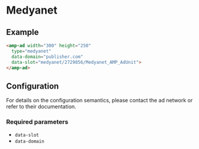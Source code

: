 <!---
Copyright 2015 The AMP HTML Authors. All Rights Reserved.

Licensed under the Apache License, Version 2.0 (the "License");
you may not use this file except in compliance with the License.
You may obtain a copy of the License at

      http://www.apache.org/licenses/LICENSE-2.0

Unless required by applicable law or agreed to in writing, software
distributed under the License is distributed on an "AS-IS" BASIS,
WITHOUT WARRANTIES OR CONDITIONS OF ANY KIND, either express or implied.
See the License for the specific language governing permissions and
limitations under the License.
-->

# Medyanet

## Example

```html
<amp-ad width="300" height="250"
  type="medyanet"
  data-domain="publisher.com"
  data-slot="medyanet/2729856/Medyanet_AMP_AdUnit">
</amp-ad>
```

## Configuration

For details on the configuration semantics, please contact the ad network or refer to their documentation. 

### Required parameters

- `data-slot`
- `data-domain`
